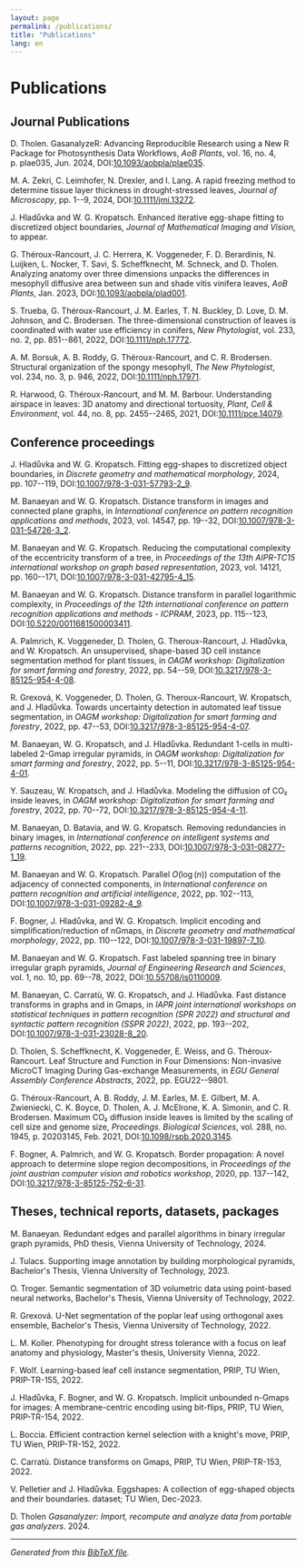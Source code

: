 ```yaml
---
layout: page
permalink: /publications/
title: "Publications"
lang: en
---
```


# Publications

## Journal Publications

D. Tholen. GasanalyzeR: Advancing Reproducible Research using a New R
Package for Photosynthesis Data Workflows, *AoB Plants*, vol. 16, no. 4,
p. plae035, Jun. 2024,
DOI:[10.1093/aobpla/plae035](https://doi.org/10.1093/aobpla/plae035).

M. A. Zekri, C. Leimhofer, N. Drexler, and I. Lang. A rapid freezing
method to determine tissue layer thickness in drought-stressed leaves,
*Journal of Microscopy*, pp. 1--9, 2024,
DOI:[10.1111/jmi.13272](https://doi.org/10.1111/jmi.13272).

J. Hladůvka and W. G. Kropatsch. Enhanced iterative egg-shape fitting to
discretized object boundaries, *Journal of Mathematical Imaging and
Vision*, to appear.

G. Théroux-Rancourt, J. C. Herrera, K. Voggeneder, F. D. Berardinis, N.
Luijken, L. Nocker, T. Savi, S. Scheffknecht, M. Schneck, and D. Tholen.
Analyzing anatomy over three dimensions unpacks the differences in
mesophyll diffusive area between sun and shade vitis vinifera leaves,
*AoB Plants*, Jan. 2023,
DOI:[10.1093/aobpla/plad001](https://doi.org/10.1093/aobpla/plad001).

S. Trueba, G. Théroux-Rancourt, J. M. Earles, T. N. Buckley, D. Love, D.
M. Johnson, and C. Brodersen. The three-dimensional construction of
leaves is coordinated with water use efficiency in conifers, *New
Phytologist*, vol. 233, no. 2, pp. 851--861, 2022,
DOI:[10.1111/nph.17772](https://doi.org/10.1111/nph.17772).

A. M. Borsuk, A. B. Roddy, G. Théroux-Rancourt, and C. R. Brodersen.
Structural organization of the spongy mesophyll, *The New Phytologist*,
vol. 234, no. 3, p. 946, 2022,
DOI:[10.1111/nph.17971](https://doi.org/10.1111/nph.17971).

R. Harwood, G. Théroux-Rancourt, and M. M. Barbour. Understanding
airspace in leaves: 3D anatomy and directional tortuosity, *Plant, Cell
& Environment*, vol. 44, no. 8, pp. 2455--2465, 2021,
DOI:[10.1111/pce.14079](https://doi.org/10.1111/pce.14079).

## Conference proceedings

J. Hladůvka and W. G. Kropatsch. Fitting egg-shapes to discretized
object boundaries, in *Discrete geometry and mathematical morphology*,
2024, pp. 107--119,
DOI:[10.1007/978-3-031-57793-2_9](https://doi.org/10.1007/978-3-031-57793-2_9).

M. Banaeyan and W. G. Kropatsch. Distance transform in images and
connected plane graphs, in *International conference on pattern
recognition applications and methods*, 2023, vol. 14547, pp. 19--32,
DOI:[10.1007/978-3-031-54726-3_2](https://doi.org/10.1007/978-3-031-54726-3_2).

M. Banaeyan and W. G. Kropatsch. Reducing the computational complexity
of the eccentricity transform of a tree, in *Proceedings of the 13th
AIPR-TC15 international workshop on graph based representation*, 2023,
vol. 14121, pp. 160--171,
DOI:[10.1007/978-3-031-42795-4_15](https://doi.org/10.1007/978-3-031-42795-4_15).

M. Banaeyan and W. G. Kropatsch. Distance transform in parallel
logarithmic complexity, in *Proceedings of the 12th international
conference on pattern recognition applications and methods - ICPRAM*,
2023, pp. 115--123,
DOI:[10.5220/0011681500003411](https://doi.org/10.5220/0011681500003411).

A. Palmrich, K. Voggeneder, D. Tholen, G. Theroux-Rancourt, J. Hladůvka,
and W. Kropatsch. An unsupervised, shape-based 3D cell instance
segmentation method for plant tissues, in *OAGM workshop: Digitalization
for smart farming and forestry*, 2022, pp. 54--59,
DOI:[10.3217/978-3-85125-954-4-08](https://doi.org/10.3217/978-3-85125-954-4-08).

R. Grexová, K. Voggeneder, D. Tholen, G. Theroux-Rancourt, W. Kropatsch,
and J. Hladůvka. Towards uncertainty detection in automated leaf tissue
segmentation, in *OAGM workshop: Digitalization for smart farming and
forestry*, 2022, pp. 47--53,
DOI:[10.3217/978-3-85125-954-4-07](https://doi.org/10.3217/978-3-85125-954-4-07).

M. Banaeyan, W. G. Kropatsch, and J. Hladůvka. Redundant 1-cells in
multi-labeled 2-Gmap irregular pyramids, in *OAGM workshop:
Digitalization for smart farming and forestry*, 2022, pp. 5--11,
DOI:[10.3217/978-3-85125-954-4-01](https://doi.org/10.3217/978-3-85125-954-4-01).

Y. Sauzeau, W. Kropatsch, and J. Hladůvka. Modeling the diffusion of
CO₂ inside leaves, in *OAGM workshop: Digitalization for smart farming
and forestry*, 2022, pp. 70--72,
DOI:[10.3217/978-3-85125-954-4-11](https://doi.org/10.3217/978-3-85125-954-4-11).

M. Banaeyan, D. Batavia, and W. G. Kropatsch. Removing redundancies in
binary images, in *International conference on intelligent systems and
patterns recognition*, 2022, pp. 221--233,
DOI:[10.1007/978-3-031-08277-1_19](https://doi.org/10.1007/978-3-031-08277-1_19).

M. Banaeyan and W. G. Kropatsch. Parallel $O(\log(n))$
computation of the adjacency of connected components, in *International
conference on pattern recognition and artificial intelligence*, 2022,
pp. 102--113,
DOI:[10.1007/978-3-031-09282-4_9](https://doi.org/10.1007/978-3-031-09282-4_9).

F. Bogner, J. Hladůvka, and W. G. Kropatsch. Implicit encoding and
simplification/reduction of nGmaps, in *Discrete geometry and
mathematical morphology*, 2022, pp. 110--122,
DOI:[10.1007/978-3-031-19897-7_10](https://doi.org/10.1007/978-3-031-19897-7_10).

M. Banaeyan and W. G. Kropatsch. Fast labeled spanning tree in binary
irregular graph pyramids, *Journal of Engineering Research and
Sciences*, vol. 1, no. 10, pp. 69--78, 2022,
DOI:[10.55708/js0110009](https://doi.org/10.55708/js0110009).

M. Banaeyan, C. Carratù, W. G. Kropatsch, and J. Hladůvka. Fast distance
transforms in graphs and in Gmaps, in *IAPR joint international
workshops on statistical techniques in pattern recognition (SPR 2022)
and structural and syntactic pattern recognition (SSPR 2022)*, 2022, pp.
193--202,
DOI:[10.1007/978-3-031-23028-8_20](https://doi.org/10.1007/978-3-031-23028-8_20).

D. Tholen, S. Scheffknecht, K. Voggeneder, E. Weiss, and G.
Théroux-Rancourt. Leaf Structure and Function in Four Dimensions:
Non-invasive MicroCT Imaging During Gas-exchange Measurements, in *EGU
General Assembly Conference Abstracts*, 2022, pp. EGU22--9801.

G. Théroux-Rancourt, A. B. Roddy, J. M. Earles, M. E. Gilbert, M. A.
Zwieniecki, C. K. Boyce, D. Tholen, A. J. McElrone, K. A. Simonin, and
C. R. Brodersen. Maximum CO₂ diffusion inside leaves is limited by the
scaling of cell size and genome size, *Proceedings. Biological
Sciences*, vol. 288, no. 1945, p. 20203145, Feb. 2021,
DOI:[10.1098/rspb.2020.3145](https://doi.org/10.1098/rspb.2020.3145).

F. Bogner, A. Palmrich, and W. G. Kropatsch. Border propagation: A novel
approach to determine slope region decompositions, in *Proceedings of
the joint austrian computer vision and robotics workshop*, 2020, pp.
137--142,
DOI:[10.3217/978-3-85125-752-6-31](https://doi.org/10.3217/978-3-85125-752-6-31).

## Theses, technical reports, datasets, packages

M. Banaeyan. Redundant edges and parallel algorithms in binary irregular
graph pyramids, PhD thesis, Vienna University of Technology, 2024.

J. Tulacs. Supporting image annotation by building morphological
pyramids, Bachelor\'s Thesis, Vienna University of Technology, 2023.

O. Troger. Semantic segmentation of 3D volumetric data using point-based
neural networks, Bachelor\'s Thesis, Vienna University of Technology,
2022.

R. Grexová. U-Net segmentation of the poplar leaf using orthogonal axes
ensemble, Bachelor\'s Thesis, Vienna University of Technology, 2022.

L. M. Koller. Phenotyping for drought stress tolerance with a focus on
leaf anatomy and physiology, Master's thesis, University Vienna, 2022.

F. Wolf. Learning-based leaf cell instance segmentation, PRIP, TU Wien,
PRIP-TR-155, 2022.

J. Hladůvka, F. Bogner, and W. G. Kropatsch. Implicit unbounded n-Gmaps
for images: A membrane-centric encoding using bit-flips, PRIP, TU Wien,
PRIP-TR-154, 2022.

L. Boccia. Efficient contraction kernel selection with a knight's move,
PRIP, TU Wien, PRIP-TR-152, 2022.

C. Carratù. Distance transforms on Gmaps, PRIP, TU Wien, PRIP-TR-153,
2022.

V. Pelletier and J. Hladůvka. Eggshapes: A collection of egg-shaped
objects and their boundaries. dataset; TU Wien, Dec-2023.

D. Tholen *Gasanalyzer: Import, recompute and analyze data from portable
gas analyzers*. 2024.

---
*Generated from this [BibTeX file](publications.bib).*